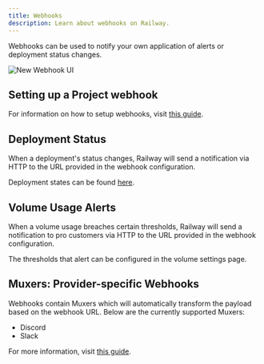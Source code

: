 ```yaml
---
title: Webhooks
description: Learn about webhooks on Railway.
---
```


Webhooks can be used to notify your own application of alerts or deployment status changes.

<Image src="https://res.cloudinary.com/railway/image/upload/v1743196876/docs/new-webhook_lrfxxa.png"
alt="New Webhook UI"
layout="responsive"
width={1200} height={754} quality={80} />


## Setting up a Project webhook

For information on how to setup webhooks, visit [this guide](/guides/webhooks).

## Deployment Status

When a deployment's status changes, Railway will send a notification via HTTP to the URL provided in the webhook configuration.

Deployment states can be found [here](/reference/deployments#deployment-states).

## Volume Usage Alerts

When a volume usage breaches certain thresholds, Railway will send a notification to pro customers via HTTP to the URL provided in the webhook configuration.

The thresholds that alert can be configured in the volume settings page.

## Muxers: Provider-specific Webhooks

Webhooks contain Muxers which will automatically transform the payload based on the webhook URL. Below are the currently supported Muxers:
- Discord
- Slack

For more information, visit [this guide](/guides/webhooks#muxers-provider-specific-webhooks).
